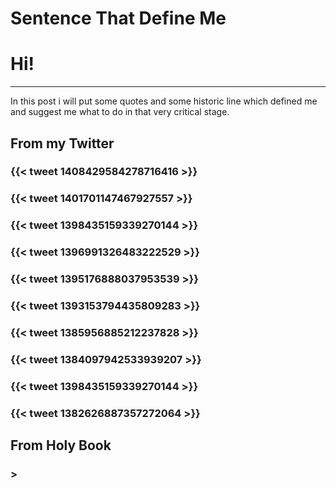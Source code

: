 # Sentence That Define Me


# Hi!
***
In this post i will put some quotes and some historic line which defined me and suggest me what to do in that very critical stage.

## From my Twitter


### {{< tweet 1408429584278716416 >}}

### {{< tweet 1401701147467927557 >}}

### {{< tweet 1398435159339270144 >}}

### {{< tweet 1396991326483222529 >}}

### {{< tweet 1395176888037953539 >}}

### {{< tweet 1393153794435809283 >}}

### {{< tweet 1385956885212237828 >}}

### {{< tweet 1384097942533939207 >}}

### {{< tweet 1398435159339270144 >}}

### {{< tweet 1382626887357272064 >}}


## From Holy Book


### > 










